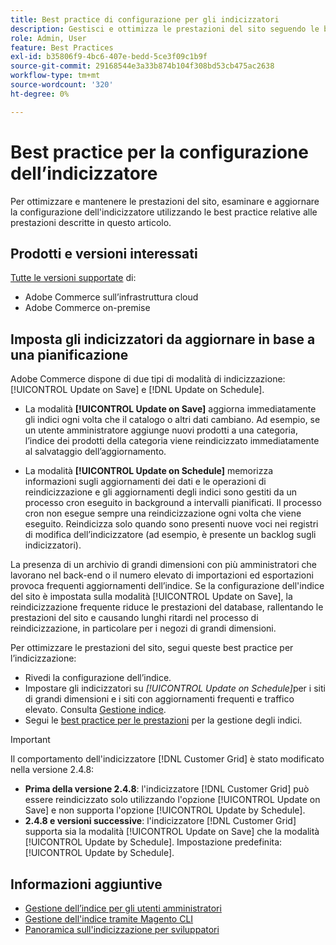 ```yaml
---
title: Best practice di configurazione per gli indicizzatori
description: Gestisci e ottimizza le prestazioni del sito seguendo le best practice per la configurazione dell’indicizzatore.
role: Admin, User
feature: Best Practices
exl-id: b35806f9-4bc6-407e-bedd-5ce3f09c1b9f
source-git-commit: 29168544e3a33b874b104f308bd53cb475ac2638
workflow-type: tm+mt
source-wordcount: '320'
ht-degree: 0%

---
```


# Best practice per la configurazione dell’indicizzatore

Per ottimizzare e mantenere le prestazioni del sito, esaminare e aggiornare la configurazione dell&#39;indicizzatore utilizzando le best practice relative alle prestazioni descritte in questo articolo.

## Prodotti e versioni interessati

[Tutte le versioni supportate](../../../release/versions.md) di:

- Adobe Commerce sull’infrastruttura cloud
- Adobe Commerce on-premise

## Imposta gli indicizzatori da aggiornare in base a una pianificazione

Adobe Commerce dispone di due tipi di modalità di indicizzazione: [!UICONTROL Update on Save] e [!DNL Update on Schedule].

- La modalità **[!UICONTROL Update on Save]** aggiorna immediatamente gli indici ogni volta che il catalogo o altri dati cambiano. Ad esempio, se un utente amministratore aggiunge nuovi prodotti a una categoria, l’indice dei prodotti della categoria viene reindicizzato immediatamente al salvataggio dell’aggiornamento.

- La modalità **[!UICONTROL Update on Schedule]** memorizza informazioni sugli aggiornamenti dei dati e le operazioni di reindicizzazione e gli aggiornamenti degli indici sono gestiti da un processo cron eseguito in background a intervalli pianificati. Il processo cron non esegue sempre una reindicizzazione ogni volta che viene eseguito. Reindicizza solo quando sono presenti nuove voci nei registri di modifica dell’indicizzatore (ad esempio, è presente un backlog sugli indicizzatori).

La presenza di un archivio di grandi dimensioni con più amministratori che lavorano nel back-end o il numero elevato di importazioni ed esportazioni provoca frequenti aggiornamenti dell’indice. Se la configurazione dell&#39;indice del sito è impostata sulla modalità [!UICONTROL Update on Save], la reindicizzazione frequente riduce le prestazioni del database, rallentando le prestazioni del sito e causando lunghi ritardi nel processo di reindicizzazione, in particolare per i negozi di grandi dimensioni.

Per ottimizzare le prestazioni del sito, segui queste best practice per l’indicizzazione:

- Rivedi la configurazione dell’indice.
- Impostare gli indicizzatori su _[!UICONTROL Update on Schedule]_&#x200B;per i siti di grandi dimensioni e i siti con aggiornamenti frequenti e traffico elevato. Consulta [Gestione indice](https://experienceleague.adobe.com/it/docs/commerce-admin/systems/tools/index-management#change-the-index-mode).
- Segui le [best practice per le prestazioni](../../../performance/configuration.md) per la gestione degli indici.

>[!IMPORTANT]
>
>Il comportamento dell&#39;indicizzatore [!DNL Customer Grid] è stato modificato nella versione 2.4.8:
>
>- **Prima della versione 2.4.8**: l&#39;indicizzatore [!DNL Customer Grid] può essere reindicizzato solo utilizzando l&#39;opzione [!UICONTROL Update on Save] e non supporta l&#39;opzione [!UICONTROL Update by Schedule].
>- **2.4.8 e versioni successive**: l&#39;indicizzatore [!DNL Customer Grid] supporta sia la modalità [!UICONTROL Update on Save] che la modalità [!UICONTROL Update by Schedule]. Impostazione predefinita: [!UICONTROL Update by Schedule].

## Informazioni aggiuntive

- [Gestione dell’indice per gli utenti amministratori](../../../configuration/cli/manage-indexers.md#configure-indexers)
- [Gestione dell&#39;indice tramite Magento CLI](https://experienceleague.adobe.com/docs/commerce-operations/configuration-guide/cli/manage-indexers.html?lang=it)
- [Panoramica sull&#39;indicizzazione per sviluppatori](https://developer.adobe.com/commerce/php/development/components/indexing/)
